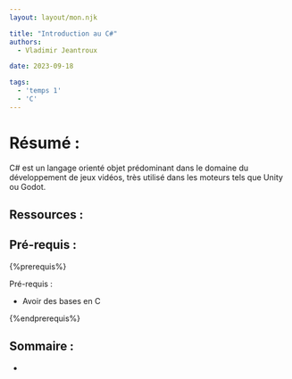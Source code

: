 ```yaml
---
layout: layout/mon.njk

title: "Introduction au C#"
authors:
  - Vladimir Jeantroux

date: 2023-09-18

tags:
  - 'temps 1'
  - 'C'
---
```

# Résumé :

C# est un langage orienté objet prédominant dans le domaine du développement de jeux vidéos, très utilisé dans les moteurs tels que Unity ou Godot. 

## Ressources :


## Pré-requis : 

{%prerequis%}

Pré-requis :

- Avoir des bases en C

 {%endprerequis%}

## Sommaire : 

- 

